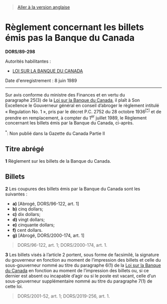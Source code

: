 > [Aller à la version anglaise](/en/Regulations/Statutory%20Orders%20and%20Regulations/89/298.md)

# Règlement concernant les billets émis pas la Banque du Canada

**DORS/89-298**

Autorités habilitantes : 
- [LOI SUR LA BANQUE DU CANADA](/fr/Lois/Lois%20révisées%20du%20Canada/B/B-2.md)

Date d'enregistrement : 8 juin 1989

----------

Sur avis conforme du ministre des Finances et en vertu du paragraphe 25(3) de la [Loi sur la Banque du Canada](/fr/Lois/Lois%20révisées%20du%20Canada/B/B-2.md), il plaît à Son Excellence le Gouverneur général en conseil d’abroger le règlement intitulé « Regulation No. 1 », pris par le décret P.C. 2752 du 28 octobre 1936<sup><a href='#nbp_1f'>[*]</a></sup> et de prendre en remplacement, à compter du 1<sup>er</sup> juillet 1989, le Règlement concernant les billets émis par la Banque du Canada, ci-après.

<a name='nbp_1f'><sup>*</sup></a>: Non publié dans la Gazette du Canada Partie II<br />




## Titre abrégé


**1** Règlement sur les billets de la Banque du Canada.




## Billets


**2** Les coupures des billets émis par la Banque du Canada sont les suivantes :
- **a)** [Abrogé, DORS/96-122, art. 1]
- **b)** cinq dollars;
- **c)** dix dollars;
- **d)** vingt dollars;
- **e)** cinquante dollars;
- **f)** cent dollars.
- **g)** [Abrogé, DORS/2000-174, art. 1]
> DORS/96-122, art. 1; DORS/2000-174, art. 1.




**3** Les billets visés à l’article 2 portent, sous forme de facsimilé, la signature du gouverneur en fonction au moment de l’impression des billets et celle du sous-gouverneur nommé au titre du paragraphe 6(1) de la [Loi sur la Banque du Canada](/fr/Lois/Lois%20révisées%20du%20Canada/B/B-2.md) en fonction au moment de l’impression des billets ou, si ce dernier est absent ou incapable d’agir ou si le poste est vacant, celle d’un sous-gouverneur supplémentaire nommé au titre du paragraphe 7(1) de cette loi.
> DORS/2001-52, art. 1; DORS/2019-256, art. 1.



